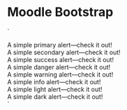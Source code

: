 # Moodle Bootstrap

`
<div class="alert alert-primary" role="alert">
    A simple primary alert—check it out!
</div>
<div class="alert alert-secondary" role="alert">
    A simple secondary alert—check it out!
</div>
<div class="alert alert-success" role="alert">
    A simple success alert—check it out!
</div>
<div class="alert alert-danger" role="alert">
    A simple danger alert—check it out!
</div>
<div class="alert alert-warning" role="alert">
    A simple warning alert—check it out!
</div>
<div class="alert alert-info" role="alert">
    A simple info alert—check it out!
</div>
<div class="alert alert-light" role="alert">
    A simple light alert—check it out!
</div>
<div class="alert alert-dark" role="alert">
    A simple dark alert—check it out!
</div>
`

